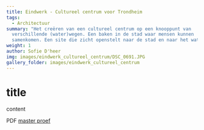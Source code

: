 ```yaml
---
title: Eindwerk - Cultureel centrum voor Trondheim
tags:
  - Architectuur
summary: "Het creëren van een cultureel centrum op een knooppunt van
  verschillende (water)wegen. Een baken in de stad waar mensen kunnen
  samenkomen. Een site die zicht openstelt naar de stad en naar het water. "
weight: 1
author: Sofie D'heer
img: images/eindwerk_cultureel_centrum/DSC_0691.JPG
gallery_folder: images/eindwerk_cultureel_centrum
---
```

# title

content

PDF [master proef](/files/Masterproef_Trondheim_SofieDheer.pdf)
